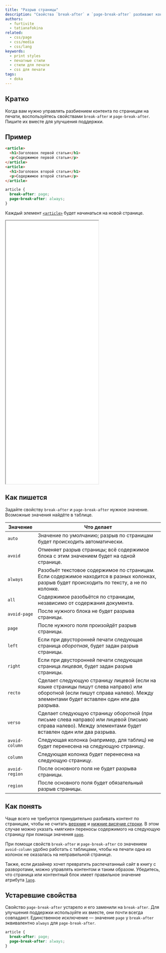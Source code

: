 ```yaml
---
title: "Разрыв страницы"
description: "Свойства `break-after` и `page-break-after` разбивают контент по страницам при печати."
authors:
  - furtivite
  - tatianafokina
related:
  - css/page
  - css/media
  - css/lang
keywords:
  - print styles
  - печатные стили
  - стили для печати
  - css для печати
tags:
  - doka
---
```


## Кратко

Когда вам нужно управлять разбиением контента по страницам на печати, воспользуйтесь свойствами `break-after` и `page-break-after`. Пишите их вместе для улучшения поддержки.

## Пример

```html
<article>
  <h1>Заголовок первой статьи</h1>
  <p>Содержимое первой статьи</p>
</article>
<article>
  <h1>Заголовок второй статьи</h1>
  <p>Содержимое второй статьи</p>
</article>
```

```css
article {
  break-after: page;
  page-break-after: always;
}
```

Каждый элемент [`<article>`](/html/article/) будет начинаться на новой странице.

<iframe title="Пример страницы с переносом текста и без" src="demos/print-me/" height="850"></iframe>

## Как пишется

Задайте свойству `break-after` и `page-break-after` нужное значение. Возможные значения найдёте в таблице.

| Значение | Что делает |
|----------|------------|
| `auto`   | Значение по умолчанию; разрыв по страницам будет происходить автоматически. |
| `avoid`  | Отменяет разрыв страницы; всё содержимое блока с этим значением будет на одной странице. |
| `always` | Разобьёт текстовое содержимое по страницам. Если содержимое находится в разных колонках, разрыв будет происходить по тексту, а не по колонке. |
| `all`    | Содержимое разобьётся по страницам, независимо от содержания документа. |
| `avoid-page` | После нужного блока не будет разрыва страницы. |
| `page`   | После нужного поля произойдёт разрыв страницы. |
| `left`   | Если при двусторонней печати следующая страница _оборотная_, будет задан разрыв страницы. |
| `right`  | Если при двусторонней печати следующая страница _лицевая_, будет задан разрыв страницы. |
| `recto`  | Сделает следующую страницу лицевой (если на языке страницы пишут слева направо) или оборотной (если пишут справа налево). Между элементами будет вставлен один или два разрыва. |
| `verso`  | Сделает следующую страницу оборотной (при письме слева направо) или лицевой (письмо справа налево). Между элементами будет вставлен один или два разрыва. |
| `avoid-column` | Следующая колонка (например, для таблиц) не будет перенесена на следующую страницу. |
| `column` | Следующая колонка будет перенесена на следующую страницу. |
| `avoid-region` | После основного поля не будет разрыва страницы. |
| `region` | После основного поля будет обязательный разрыв страницы. |

## Как понять

Чаще всего не требуется принудительно разбивать контент по страницам, чтобы не считать [верхние](/css/orphans/) и [нижние висячие строки](/css/widows/). В этом случае можно указать «мягкие» переносы содержимого на следующую страницу при помощи значения [`page`](/css/page/).

При помощи свойств `break-after` и `page-break-after` со значением `avoid-column` удобно работать с таблицами, чтобы на печати одна из колонок не оказалась на неправильной странице.

Также, если дизайнер хочет превратить распечатанный сайт в книгу с разворотами, можно управлять контентом и таким образом. Убедитесь, что страница или контентный блок имеет правильное значение атрибута [`lang`](/html/global-attrs/#lang).

## Устаревшие свойства

Свойство `page-break-after` устарело и его заменили на `break-after`. Для улучшения поддержки используйте их вместе, они почти всегда совпадают. Единственное исключение — значение `page` у `break-after` эквивалентно `always` для `page-break-after`.

```css
article {
  break-after: page;
  page-break-after: always;
}
```
